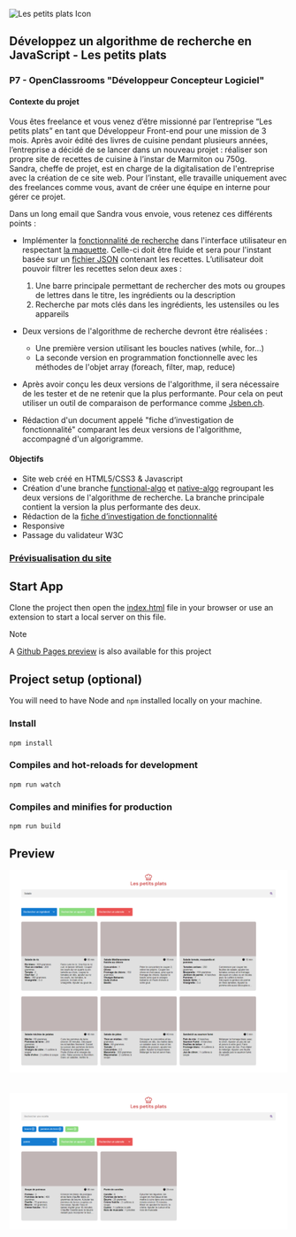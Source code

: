 ![Les petits plats Icon](/src/assets/full-icon.png)
## Développez un algorithme de recherche en JavaScript - Les petits plats
### P7 - OpenClassrooms "Développeur Concepteur Logiciel"

#### Contexte du projet

Vous êtes freelance et vous venez d’être missionné par l’entreprise “Les petits plats” en tant que Développeur Front-end pour une mission de 3 mois. Après avoir édité des livres de cuisine pendant plusieurs années, l’entreprise a décidé de se lancer dans un nouveau projet : réaliser son propre site de recettes de cuisine à l’instar de Marmiton ou 750g.  
Sandra, cheffe de projet, est en charge de la digitalisation de l'entreprise avec la création de ce site web. Pour l’instant, elle travaille uniquement avec des freelances comme vous, avant de créer une équipe en interne pour gérer ce projet.

Dans un long email que Sandra vous envoie, vous retenez ces différents points :

- Implémenter la [fonctionnalité de recherche](/src/assets/Cas%20d'utilisation%20du%20filtrage%20des%20recettes.pdf) dans l'interface utilisateur en respectant [la maquette](/src/assets/UI-Design.pdf). Celle-ci doit être fluide et sera pour l'instant basée sur un [fichier JSON](/data/recipes.json) contenant les recettes. L’utilisateur doit pouvoir filtrer les recettes selon deux axes :
  1. Une barre principale permettant de rechercher des mots ou groupes de lettres dans le titre, les ingrédients ou la description
  2. Recherche par mots clés dans les ingrédients, les ustensiles ou les appareils
  
- Deux versions de l'algorithme de recherche devront être réalisées :
  - Une première version utilisant les boucles natives (while, for...)
  - La seconde version en programmation fonctionnelle avec les méthodes de l'objet array (foreach, filter, map, reduce)
  
- Après avoir conçu les deux versions de l'algorithme, il sera nécessaire de les tester et de ne retenir que la plus performante. Pour cela on peut utiliser un outil de comparaison de performance comme [Jsben.ch](https://jsben.ch/).

- Rédaction d'un document appelé "fiche d’investigation de fonctionnalité" comparant les deux versions de l'algorithme, accompagné d'un algorigramme.

#### Objectifs
- Site web créé en HTML5/CSS3 & Javascript
- Création d'une branche [functional-algo](https://github.com/Alex-Pqn/Les-petits-plats-ocr_dcl/tree/functional-algo) et [native-algo](https://github.com/Alex-Pqn/Les-petits-plats-ocr_dcl/tree/native-algo) regroupant les deux versions de l'algorithme de recherche. La branche principale contient la version la plus performante des deux.
- Rédaction de la [fiche d’investigation de fonctionnalité](/src/assets/Fiche%20d'investigation.pdf)
- Responsive
- Passage du validateur W3C

### [Prévisualisation du site](https://alex-pqn.github.io/Les-petits-plats-ocr_dcl/)

## Start App

Clone the project then open the [index.html](./index.html) file in your browser or use an extension to start a local server on this file.

> [!NOTE]  
> A [Github Pages preview](https://alex-pqn.github.io/Les-petits-plats-ocr_dcl/) is also available for this project

## Project setup (optional)

You will need to have Node and `npm` installed locally on your machine.

### Install
```
npm install
```

### Compiles and hot-reloads for development
```
npm run watch
```

### Compiles and minifies for production
```
npm run build
```

## Preview

![Les petits plats](/src/assets/Les%20petits%20plats%202.png)
<br/>
<br/>
<br/>
![Les petits plats](/src/assets/Les%20petits%20plats.png)
